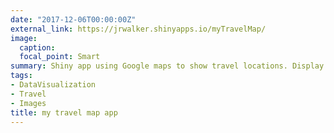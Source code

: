 ```yaml
---
date: "2017-12-06T00:00:00Z"
external_link: https://jrwalker.shinyapps.io/myTravelMap/
image:
  caption:
  focal_point: Smart
summary: Shiny app using Google maps to show travel locations. Display filters by years or category (home, project, meeting, travel) [links to external app]
tags:
- DataVisualization
- Travel
- Images
title: my travel map app
---
```

